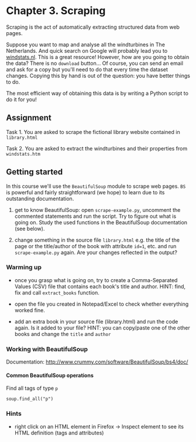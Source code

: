 # Chapter 3. Scraping

Scraping is the act of automatically extracting structured data from web pages. 
 
 Suppose you want to map and analyse all the windturbines in The Netherlands. And quick search on Google will probably lead you to [windstats.nl](http://windstats.nl/turbines.php). This is a great resource! However, how are you going to obtain the data? There is no `download` button... Of course, you can send an email and ask for a copy but you'll need to do that every time the dataset changes. Copying this by hand is out of the question: you have better things to do. 
    
The most efficient way of obtaining this data is by writing a Python script to do it for you!  

## Assignment

Task 1. You are asked to scrape the fictional library website contained in `library.html` 
 
 Task 2. You are asked to extract the windturbines and their properties from `windstats.htm`

## Getting started

In this course we'll use the `BeautifulSoup` module to scrape web pages. `BS` is powerful and fairly straightforward (we hope) to learn due to its outstanding documentation. 

1. get to know BeautifulSoup: open `scrape-example.py`, uncomment the commented statements and run the script. Try to figure out what is going on. Study the used functions in the BeautifulSoup documentation (see below).

2. change something in the source file `library.html` e.g. the title of the page or the title/author of the book with attribute `id=1`, etc. and run `scrape-example.py` again. Are your changes reflected in the output?

### Warming up

- once you grasp what is going on, try to create a Comma-Separated Values (CSV) file that contains each book's title and author. HINT: find, fix and call `extract_books` function.

- open the file you created in Notepad/Excel to check whether everything worked fine.

- add an extra book in your source file (library.html) and run the code again. Is it added to your file? HINT: you can copy/paste one of the other books and change the `title` and `author`


### Working with BeautifulSoup

Documentation: http://www.crummy.com/software/BeautifulSoup/bs4/doc/


#### Common BeautifulSoup operations

Find all tags of type `p`

    soup.find_all("p")

### Hints

- right click on an HTML element in Firefox -> Inspect element to see its HTML definition (tags and attributes)